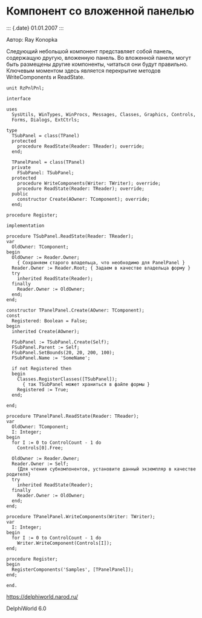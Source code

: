 Компонент со вложенной панелью
==============================

::: {.date}
01.01.2007
:::

Автор: Ray Konopka

Следующий небольшой компонент представляет собой панель, содержащую
другую, вложенную панель. Во вложенной панели могут быть размещены
другие компоненты, читаться они будут правильно. Ключевым моментом здесь
является перекрытие методов WriteComponents и ReadState.

    unit RzPnlPnl;
     
    interface
     
    uses
      SysUtils, WinTypes, WinProcs, Messages, Classes, Graphics, Controls,
      Forms, Dialogs, ExtCtrls;
     
    type
      TSubPanel = class(TPanel)
      protected
        procedure ReadState(Reader: TReader); override;
      end;
     
      TPanelPanel = class(TPanel)
      private
        FSubPanel: TSubPanel;
      protected
        procedure WriteComponents(Writer: TWriter); override;
        procedure ReadState(Reader: TReader); override;
      public
        constructor Create(AOwner: TComponent); override;
      end;
     
    procedure Register;
     
    implementation
     
    procedure TSubPanel.ReadState(Reader: TReader);
    var
      OldOwner: TComponent;
    begin
      OldOwner := Reader.Owner;
        { Сохраняем старого владельца, что необходимо для PanelPanel }
      Reader.Owner := Reader.Root; { Задаем в качестве владельца форму }
      try
        inherited ReadState(Reader);
      finally
        Reader.Owner := OldOwner;
      end;
    end;
     
    constructor TPanelPanel.Create(AOwner: TComponent);
    const
      Registered: Boolean = False;
    begin
      inherited Create(AOwner);
     
      FSubPanel := TSubPanel.Create(Self);
      FSubPanel.Parent := Self;
      FSubPanel.SetBounds(20, 20, 200, 100);
      FSubPanel.Name := 'SomeName';
     
      if not Registered then
      begin
        Classes.RegisterClasses([TSubPanel]);
          { так TSubPanel может храниться в файле формы }
        Registered := True;
      end;
     
    end;
     
    procedure TPanelPanel.ReadState(Reader: TReader);
    var
      OldOwner: TComponent;
      I: Integer;
    begin
      for I := 0 to ControlCount - 1 do
        Controls[0].Free;
     
      OldOwner := Reader.Owner;
      Reader.Owner := Self;
        {Для чтения субкомпонентов, установите данный экземпляр в качестве родителя}
      try
        inherited ReadState(Reader);
      finally
        Reader.Owner := OldOwner;
      end;
    end;
     
    procedure TPanelPanel.WriteComponents(Writer: TWriter);
    var
      I: Integer;
    begin
      for I := 0 to ControlCount - 1 do
        Writer.WriteComponent(Controls[I]);
    end;
     
    procedure Register;
    begin
      RegisterComponents('Samples', [TPanelPanel]);
    end;
     
    end.
     
     

<https://delphiworld.narod.ru/>

DelphiWorld 6.0
